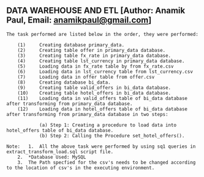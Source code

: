 DATA WAREHOUSE AND ETL	[Author: Anamik Paul, Email: anamikpaul@gmail.com]
-------------------------------------------------------------------------------------------

	The task performed are listed below in the order, they were performed:
	
		(1)		Creating database primary_data.
		(2)		Creating table offer in primary_data database.
		(3)		Creating table fx_rate in primary_data database.
		(4)		Creating table lst_currency in primary_data database.
		(5)		Loading data in fx_rate table by from fx_rate.csv
		(6)		Loading data in lst_currency table from lst_currency.csv
		(7)		Loading data in offer table from offer.csv
		(8)		Creating database bi_data.
		(9)		Creating table valid_offers in bi_data database.
		(10)	Creating table hotel_offers in bi_data database.
		(11)	Loading data in valid_offers table of bi_data database after transforming from primary_data database.
		(12)	Loading data in hotel_offers table of bi_data database after transforming from primary_data database in two steps:
				
				(a)	Step 1: Creating a procedure to load data into hotel_offers table of bi_data database.
				(b)	Step 2: Calling the Procedure set_hotel_offers().
				
	Note:	1.  All the above task were performed by using sq1 queries in extract_transform_load.sql script file.
		2.  *Database Used: MySQL
		3.  The Path specfied for the csv's needs to be changed according to the location of csv's in the executing environment.
